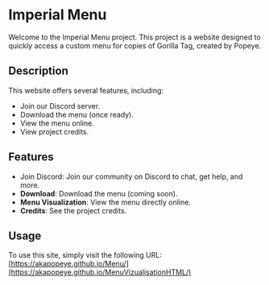 # Imperial Menu

Welcome to the Imperial Menu project. This project is a website designed to quickly access a custom menu for copies of Gorilla Tag, created by Popeye.

## Description

This website offers several features, including:
- Join our Discord server.
- Download the menu (once ready).
- View the menu online.
- View project credits.

## Features

- Join Discord: Join our community on Discord to chat, get help, and more.
- **Download**: Download the menu (coming soon).
- **Menu Visualization**: View the menu directly online.
- **Credits**: See the project credits.

## Usage

To use this site, simply visit the following URL: [https://akapopeye.github.io/Menu/](https://akapopeye.github.io/MenuVizualisationHTML/)
